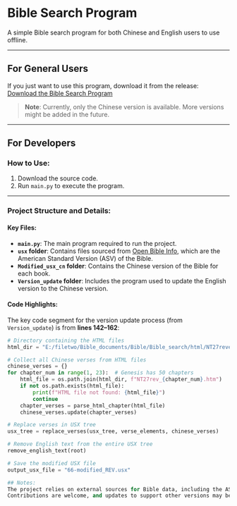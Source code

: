 # Bible Search Program

A simple Bible search program for both Chinese and English users to use offline.

---

## For General Users

If you just want to use this program, download it from the release:  
[Download the Bible Search Program](https://github.com/sczy111/Bible-search-program/releases/tag/Bible_search)

> **Note**: Currently, only the Chinese version is available. More versions might be added in the future.

---

## For Developers

### How to Use:
1. Download the source code.
2. Run `main.py` to execute the program.

---

### Project Structure and Details:

#### Key Files:
- **`main.py`**: The main program required to run the project.
- **`usx` folder**: Contains files sourced from [Open Bible Info](https://github.com/openbibleinfo/American-Standard-Version-Bible), which are the American Standard Version (ASV) of the Bible.
- **`Modified_usx_cn` folder**: Contains the Chinese version of the Bible for each book.
- **`Version_update` folder**: Includes the program used to update the English version to the Chinese version.

#### Code Highlights:
The key code segment for the version update process (from `Version_update`) is from **lines 142–162**:

```python
# Directory containing the HTML files
html_dir = "E:/filetwo/Bible_documents/Bible/Bible_search/html/NT27revelation/Chapter/"

# Collect all Chinese verses from HTML files
chinese_verses = {}
for chapter_num in range(1, 23):  # Genesis has 50 chapters
    html_file = os.path.join(html_dir, f"NT27rev_{chapter_num}.htm")
    if not os.path.exists(html_file):
        print(f"HTML file not found: {html_file}")
        continue
    chapter_verses = parse_html_chapter(html_file)
    chinese_verses.update(chapter_verses)

# Replace verses in USX tree
usx_tree = replace_verses(usx_tree, verse_elements, chinese_verses)

# Remove English text from the entire USX tree
remove_english_text(root)

# Save the modified USX file
output_usx_file = "66-modified_REV.usx"

## Notes:
The project relies on external sources for Bible data, including the ASV version and Chinese translations.
Contributions are welcome, and updates to support other versions may be added in the future.
